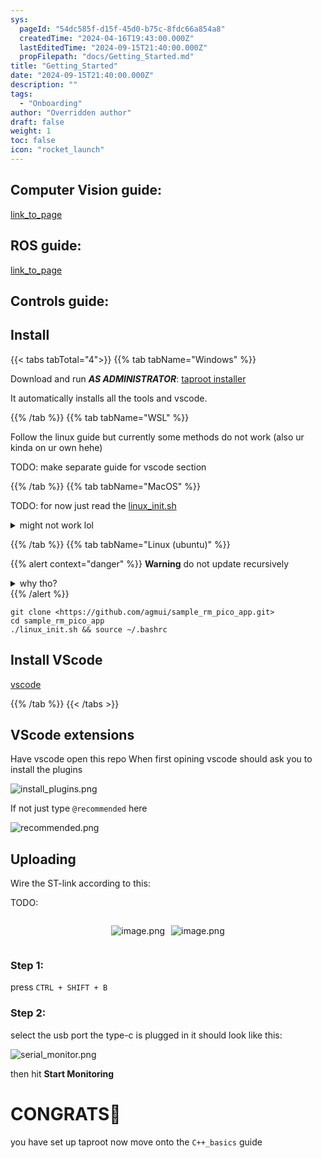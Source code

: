 ```yaml
---
sys:
  pageId: "54dc585f-d15f-45d0-b75c-8fdc66a854a8"
  createdTime: "2024-04-16T19:43:00.000Z"
  lastEditedTime: "2024-09-15T21:40:00.000Z"
  propFilepath: "docs/Getting_Started.md"
title: "Getting_Started"
date: "2024-09-15T21:40:00.000Z"
description: ""
tags:
  - "Onboarding"
author: "Overridden author"
draft: false
weight: 1
toc: false
icon: "rocket_launch"
---
```


## Computer Vision guide:

[link_to_page](86d45bc0-388b-4d26-8848-44f255f73d0e)

## ROS guide:

[link_to_page](3c76c1de-ec8f-46d6-8b0a-294005edc2d5)

## Controls guide:

## Install

{{< tabs tabTotal="4">}}
{{% tab tabName="Windows" %}}

Download and run _**AS ADMINISTRATOR**_: [taproot installer](https://github.com/Thornbots/TeachingFreshies/releases/tag/1.0)

It automatically installs all the tools and vscode.

{{% /tab %}}
{{% tab tabName="WSL" %}}

Follow the linux guide but currently some methods do not work (also ur kinda on ur own hehe)

TODO: make separate guide for vscode section

{{% /tab %}}
{{% tab tabName="MacOS" %}}

TODO: for now just read the [linux_init.sh](https://github.com/agmui/sample_rm_pico_app/blob/main/linux_init.sh)

<details>
<summary>might not work lol</summary>

`brew install libusb pkg-config`

Next install: [vscode](https://code.visualstudio.com/Download)

</details>

{{% /tab %}}
{{% tab tabName="Linux (ubuntu)" %}}

{{% alert context="danger" %}}
**Warning** do not update recursively
<details>
<summary>why tho?</summary>
There are some submodules that may go on for a while (like tinyusb) and I highly
recommend you don't need to get them.
If you want to see what submodules I update just look in `linux_init.sh`
</details>
{{% /alert %}}

```shell
git clone <https://github.com/agmui/sample_rm_pico_app.git>
cd sample_rm_pico_app
./linux_init.sh && source ~/.bashrc
```

## Install VScode

[vscode](https://code.visualstudio.com/Download)

{{% /tab %}}
{{< /tabs >}}

## VScode extensions

Have vscode open this repo
When first opining vscode should ask you to install the plugins

![install_plugins.png](https://prod-files-secure.s3.us-west-2.amazonaws.com/d518164a-d88e-44d1-a4ee-3adb3bd8bce0/89bd30f0-1825-4e77-867b-0a41ce370880/install_plugins.png?X-Amz-Algorithm=AWS4-HMAC-SHA256&X-Amz-Content-Sha256=UNSIGNED-PAYLOAD&X-Amz-Credential=ASIAZI2LB466YSRDNQLQ%2F20250328%2Fus-west-2%2Fs3%2Faws4_request&X-Amz-Date=20250328T160931Z&X-Amz-Expires=3600&X-Amz-Security-Token=IQoJb3JpZ2luX2VjEPj%2F%2F%2F%2F%2F%2F%2F%2F%2F%2FwEaCXVzLXdlc3QtMiJHMEUCIGojwu5HpLrVJHGZLZWHh22zm0UFFXABk69nmt%2BkrpSfAiEAlWq%2FjrBFn07IgEgWlDI4evlKH26Y8lF%2FytCMtDakL3oq%2FwMIYRAAGgw2Mzc0MjMxODM4MDUiDMBoQSQzMrfbV0kDIircAyIP%2FCFVRRvIYsmaXS3RxB9tKo248YKOS248JXHoZrsD6PNQsiYk54Clmh91Qromlt0Q2JC8Otcg5pcfy5tZMRnshH9K28k3ub4c2ApklTDaZwZPT790Qn%2BYNWMvHUQmH9new7oaxYBN3HAst%2F5jpWYyjNoxL%2BZj6LOOw%2B%2BQARJUJyOHFwQl77G7fGSaThVcz1qiS%2FVY3sQnFxRnscvJnyTwBX1iLnOHqjYkLzGknG5BLYkuElFmvNLBnHW%2F9OKTg4Q6fIJTkNvT8jVN35LaxN0yo3O3nhKBmogyiLv374UXVf8w6qqhbYnCQTflJCOiyzLbqWZ5Z2%2Bv9FMA41lz1a2e8HXtyqOinjYo3VbB3XTdKuj0oLTdMpdDbSyBJCEFxmf2cipSNIHpbwTT4KhBf7k8%2F75ZIb3gTZBqOwbpDj4eKMHQSVLd1fGX8AAjFUf%2Bv46K05FAVrf9w9zZj41WUglQmCmxF%2FQ0s2PgzkAjd5yUMQy10z9s7Jxd32eohjBqcM7aH5fy4fnqyyjAmECTt7zKAcixl1QSJ9lKzo1cCrEmjw5nGN%2B%2FHV2CZdenfpRY%2FSRRN6unGvWqgvhjKYdyutV0yuSWYDy%2BZhyADZwYtUHhuUOSHKA4gC3%2Bstc2MI6Jm78GOqUBHnSFjFIJZ9gktkLLfILskdBeVroE%2BzOZ6n4h%2BvURGtkylm9vq9eEpSKYwL1LOaBx8c%2BLC70K%2FnWl9v4COqbDH00eaybf3t7FGj%2BLTuDcTy761ifJr3fW%2BAiqL%2BEzplgqpZNjXY0Xh7E1QqaCW%2BWpJVtZs8%2BnOMhoC2hbxDYIm%2BJl75As%2B%2Bjn50mxz9NwgQCeb9bZguViuTwt59czA28vRcvLI9ly&X-Amz-Signature=22c965d4294d2cf12237a47d427086da3cfea053956b58152dae382bc24a9237&X-Amz-SignedHeaders=host&x-id=GetObject)

If not just type `@recommended` here  

![recommended.png](https://prod-files-secure.s3.us-west-2.amazonaws.com/d518164a-d88e-44d1-a4ee-3adb3bd8bce0/61e661e9-5d85-4dfc-be0d-8d2097a5e793/recommended.png?X-Amz-Algorithm=AWS4-HMAC-SHA256&X-Amz-Content-Sha256=UNSIGNED-PAYLOAD&X-Amz-Credential=ASIAZI2LB466YSRDNQLQ%2F20250328%2Fus-west-2%2Fs3%2Faws4_request&X-Amz-Date=20250328T160931Z&X-Amz-Expires=3600&X-Amz-Security-Token=IQoJb3JpZ2luX2VjEPj%2F%2F%2F%2F%2F%2F%2F%2F%2F%2FwEaCXVzLXdlc3QtMiJHMEUCIGojwu5HpLrVJHGZLZWHh22zm0UFFXABk69nmt%2BkrpSfAiEAlWq%2FjrBFn07IgEgWlDI4evlKH26Y8lF%2FytCMtDakL3oq%2FwMIYRAAGgw2Mzc0MjMxODM4MDUiDMBoQSQzMrfbV0kDIircAyIP%2FCFVRRvIYsmaXS3RxB9tKo248YKOS248JXHoZrsD6PNQsiYk54Clmh91Qromlt0Q2JC8Otcg5pcfy5tZMRnshH9K28k3ub4c2ApklTDaZwZPT790Qn%2BYNWMvHUQmH9new7oaxYBN3HAst%2F5jpWYyjNoxL%2BZj6LOOw%2B%2BQARJUJyOHFwQl77G7fGSaThVcz1qiS%2FVY3sQnFxRnscvJnyTwBX1iLnOHqjYkLzGknG5BLYkuElFmvNLBnHW%2F9OKTg4Q6fIJTkNvT8jVN35LaxN0yo3O3nhKBmogyiLv374UXVf8w6qqhbYnCQTflJCOiyzLbqWZ5Z2%2Bv9FMA41lz1a2e8HXtyqOinjYo3VbB3XTdKuj0oLTdMpdDbSyBJCEFxmf2cipSNIHpbwTT4KhBf7k8%2F75ZIb3gTZBqOwbpDj4eKMHQSVLd1fGX8AAjFUf%2Bv46K05FAVrf9w9zZj41WUglQmCmxF%2FQ0s2PgzkAjd5yUMQy10z9s7Jxd32eohjBqcM7aH5fy4fnqyyjAmECTt7zKAcixl1QSJ9lKzo1cCrEmjw5nGN%2B%2FHV2CZdenfpRY%2FSRRN6unGvWqgvhjKYdyutV0yuSWYDy%2BZhyADZwYtUHhuUOSHKA4gC3%2Bstc2MI6Jm78GOqUBHnSFjFIJZ9gktkLLfILskdBeVroE%2BzOZ6n4h%2BvURGtkylm9vq9eEpSKYwL1LOaBx8c%2BLC70K%2FnWl9v4COqbDH00eaybf3t7FGj%2BLTuDcTy761ifJr3fW%2BAiqL%2BEzplgqpZNjXY0Xh7E1QqaCW%2BWpJVtZs8%2BnOMhoC2hbxDYIm%2BJl75As%2B%2Bjn50mxz9NwgQCeb9bZguViuTwt59czA28vRcvLI9ly&X-Amz-Signature=68bfe88e47a7c1782439b88d59e14ebb9347728516e05cc0af059127ed964fa7&X-Amz-SignedHeaders=host&x-id=GetObject)

## Uploading

Wire the ST-link according to this:

TODO:

<div style="display: flex;flex-direction: row; column-gap:10px; max-width: 630px;justify-content: center;">
<div>

![image.png](https://prod-files-secure.s3.us-west-2.amazonaws.com/d518164a-d88e-44d1-a4ee-3adb3bd8bce0/210ecb78-1116-4d7b-b9b7-2292f66fa2c2/image.png?X-Amz-Algorithm=AWS4-HMAC-SHA256&X-Amz-Content-Sha256=UNSIGNED-PAYLOAD&X-Amz-Credential=ASIAZI2LB4663LUFOZ3R%2F20250328%2Fus-west-2%2Fs3%2Faws4_request&X-Amz-Date=20250328T160933Z&X-Amz-Expires=3600&X-Amz-Security-Token=IQoJb3JpZ2luX2VjEPj%2F%2F%2F%2F%2F%2F%2F%2F%2F%2FwEaCXVzLXdlc3QtMiJHMEUCIEn%2FGGQbETEDf3p%2B0sDYM1kseTatR9nsvFdKGeN9PhR3AiEAoX9gmTU%2FNvosy5nt%2B7dwe7x1ynHfPbdASp8ju%2BtqNnMq%2FwMIYRAAGgw2Mzc0MjMxODM4MDUiDGYqtr%2FuDRIL71uyrircAz9TLYddk%2BMJaAFvFtk5RW1ynsGwdrdN2Pz7rWtoZK%2BFMmF6NVH16Xl5icaCO7J7vVv5u2YuHTBNUwIXAtpmQBHroW9Ql6nKCzlgXJjNAe%2B9aEG7uTzUqdiw%2F30Sb%2BfEKk9PG%2F%2B6eeDhgpuin09u%2Beh6VsVDCsY4AjLHd97NE5VLwGRy8iGnQFyg15H01ZiT294J19P8fcnydUoBlBWtK5xh0Eo1bAgbrCzNAzrCyN2qp4p%2FbQZYiPjQ%2B%2BW%2B4cR7XKEtnWO5hD5LF4OKBs5ayGtZfSrySyFyxEY5LTjTmZ2hxBG4No6uuKbLtblDj2kvlSHvMbQV1Q1Q6OuRZ9HXhBlh3XZyX3r3d%2BoJMeAdiezJDOvDJMHSbGqvEiBR2C9dqOYk5%2BI%2B1wuL6aU%2BpTbDRSHtg6aVOdFyWJUIj2q1fOK1u08dIK%2F5sr1HtV9m5%2FMF2J4ruPjp8UfKIdYMY2oAb1N5rIvWJ7vIVzNOss0ovFai6mYOD4LIwTGHhqgFpzt9NUb1JMXpgnc4ti7gRYOKAlvbeVMdsn7Q0ezYw1Ruk0wPh41G5cO360HIi9uYeql9jrWDkskfsLsOvJf5fqyroxosTxX4z%2B4LNJDsWKNrY0Quq6Zv7xiLlq4YN8XwMKKJm78GOqUB3V%2F0F%2FJYbhCLMMZmZlkbLVHo15ZuKHiqgqkKB5k5LKbeBOZjehfW4HkBMIyPjPyJzdhH43%2FZH2Aiqt5pWgOKxm76bq%2Bi1r4od%2B15NLRHiXIprU58u%2FkrdaSRv3DrM9zeUe4aoC31Bo4inTryZ%2BB07vTWnOGyV%2B0FpYVmd98fhEg7gKflBgUlD3YjHf3UC%2FO2u0eIyogCDrq6EknPXr26bip%2B0vk0&X-Amz-Signature=c81560e1128723db1da8ea11f42d53f6bdf0961ccd0ce44b4b636eed25bc0d89&X-Amz-SignedHeaders=host&x-id=GetObject)

</div>
<div>

![image.png](https://prod-files-secure.s3.us-west-2.amazonaws.com/d518164a-d88e-44d1-a4ee-3adb3bd8bce0/33a0fd0f-8ca6-4a86-8e09-26e95ded1fff/image.png?X-Amz-Algorithm=AWS4-HMAC-SHA256&X-Amz-Content-Sha256=UNSIGNED-PAYLOAD&X-Amz-Credential=ASIAZI2LB466ZP2DKF3H%2F20250328%2Fus-west-2%2Fs3%2Faws4_request&X-Amz-Date=20250328T160934Z&X-Amz-Expires=3600&X-Amz-Security-Token=IQoJb3JpZ2luX2VjEPj%2F%2F%2F%2F%2F%2F%2F%2F%2F%2FwEaCXVzLXdlc3QtMiJIMEYCIQDZMnwhLqMGGf8lkrYfnCcRSkJnK3QnNXjtPVE24VhloQIhAMkjLJwK54M39Ru%2Bv7SPj%2FiGFHKGHs51JBC%2F%2BtzaqFRiKv8DCGEQABoMNjM3NDIzMTgzODA1IgxodDc7dNFDWAIR%2B5Uq3AN%2FjOnxN%2FG1q4CGlwCOcuIdT0y2vclrJ9F%2FGFYKsDbg5vKVib5MUU%2FDSxUsI3hAeo9CMfow1nwIuW%2FeE8mHV0S8ZWY7%2FUAuXlQk0r1Bo9Qmr63zvD%2FZXDv4QFmdcpNkXmmvea%2BNYfZlpcD8PeIutBCAouLcXBXn9UUPJ8EyNbhNQGwrU7Qp%2Fsjt0xj0bpEuJVRNoE5IuueFZ2wkfP3Qi9NDWF6%2Bt9B8wg1W0AD1mcjnYUS8OefNiUFTf38EpW3I7tY9lSWbJ490QjXrCnJnivAKxSnZ7krAxqrirnr8p99INijaLXh27ptLh3wS7WXZGJjYdP9ykDEMyepTn8tFBScdzfeFR%2Bq%2Bq8EKJl9uXfk8lsxep0%2BFtfJeER%2B3YQRTcqyfg%2B1ZfDNV3LddmdKBMif7DPSOaZjzjcCK6s%2FZCDZ%2Bs3LyL%2FQozxBBatLatZ8rq%2FFNgIHUj4pbjwzmsrxAUwyPa%2BqoCRXOGdIWWTmRJ32u7aPBb4CakVkwNulEdcTAcBXRpU2RihOI5tMGZ3Y0CUvdoOH9RHkN%2BNIk39W8nfBRM6SVsZ8KmtXBCbYFE59qhy%2BsjJnobpZD6fEI90kO%2B8qoU3YMdsZHzIGSMlaW1bc8qvg%2BQKzTqbajRYy4ljDRiZu%2FBjqkAcKNLmvBsbivkbri4JreGHIrghaNwIHasvNNjtMgDoanQYageoL%2BQOg1CcIgNQwqvScPh1kih1mUz4U8i5smHUrdnCLLrkSAcGhDqQkZgqF3o5CoRwQDLilJW3C2pSBYGCmSTV9cJEQGIy%2BxYa3xcenWUvQy4l2BmLvZ%2BBqwv4nlI550fIbdKTiIAwNauN4Y1sYHeYmHW53GW9BnNYaoU2zZO0mi&X-Amz-Signature=0cf63800f77b8ae4405e57ab92d9c1415ba55fe10c392f934437a834139667c3&X-Amz-SignedHeaders=host&x-id=GetObject)

</div>
</div>

### Step 1:

press `CTRL + SHIFT + B`

### Step 2:

select the usb port the type-c is plugged in it should look like this:

![serial_monitor.png](https://prod-files-secure.s3.us-west-2.amazonaws.com/d518164a-d88e-44d1-a4ee-3adb3bd8bce0/f03f4774-05d4-4393-b6a0-d5efb6d315ab/serial_monitor.png?X-Amz-Algorithm=AWS4-HMAC-SHA256&X-Amz-Content-Sha256=UNSIGNED-PAYLOAD&X-Amz-Credential=ASIAZI2LB466YSRDNQLQ%2F20250328%2Fus-west-2%2Fs3%2Faws4_request&X-Amz-Date=20250328T160931Z&X-Amz-Expires=3600&X-Amz-Security-Token=IQoJb3JpZ2luX2VjEPj%2F%2F%2F%2F%2F%2F%2F%2F%2F%2FwEaCXVzLXdlc3QtMiJHMEUCIGojwu5HpLrVJHGZLZWHh22zm0UFFXABk69nmt%2BkrpSfAiEAlWq%2FjrBFn07IgEgWlDI4evlKH26Y8lF%2FytCMtDakL3oq%2FwMIYRAAGgw2Mzc0MjMxODM4MDUiDMBoQSQzMrfbV0kDIircAyIP%2FCFVRRvIYsmaXS3RxB9tKo248YKOS248JXHoZrsD6PNQsiYk54Clmh91Qromlt0Q2JC8Otcg5pcfy5tZMRnshH9K28k3ub4c2ApklTDaZwZPT790Qn%2BYNWMvHUQmH9new7oaxYBN3HAst%2F5jpWYyjNoxL%2BZj6LOOw%2B%2BQARJUJyOHFwQl77G7fGSaThVcz1qiS%2FVY3sQnFxRnscvJnyTwBX1iLnOHqjYkLzGknG5BLYkuElFmvNLBnHW%2F9OKTg4Q6fIJTkNvT8jVN35LaxN0yo3O3nhKBmogyiLv374UXVf8w6qqhbYnCQTflJCOiyzLbqWZ5Z2%2Bv9FMA41lz1a2e8HXtyqOinjYo3VbB3XTdKuj0oLTdMpdDbSyBJCEFxmf2cipSNIHpbwTT4KhBf7k8%2F75ZIb3gTZBqOwbpDj4eKMHQSVLd1fGX8AAjFUf%2Bv46K05FAVrf9w9zZj41WUglQmCmxF%2FQ0s2PgzkAjd5yUMQy10z9s7Jxd32eohjBqcM7aH5fy4fnqyyjAmECTt7zKAcixl1QSJ9lKzo1cCrEmjw5nGN%2B%2FHV2CZdenfpRY%2FSRRN6unGvWqgvhjKYdyutV0yuSWYDy%2BZhyADZwYtUHhuUOSHKA4gC3%2Bstc2MI6Jm78GOqUBHnSFjFIJZ9gktkLLfILskdBeVroE%2BzOZ6n4h%2BvURGtkylm9vq9eEpSKYwL1LOaBx8c%2BLC70K%2FnWl9v4COqbDH00eaybf3t7FGj%2BLTuDcTy761ifJr3fW%2BAiqL%2BEzplgqpZNjXY0Xh7E1QqaCW%2BWpJVtZs8%2BnOMhoC2hbxDYIm%2BJl75As%2B%2Bjn50mxz9NwgQCeb9bZguViuTwt59czA28vRcvLI9ly&X-Amz-Signature=4f7b6c1f59a5eb258245523a9636eb4d24712f91827b873bc89497da58a2fbb1&X-Amz-SignedHeaders=host&x-id=GetObject)

then hit **Start Monitoring**

# CONGRATS🎉

you have set up taproot now move onto the `C++_basics` guide
